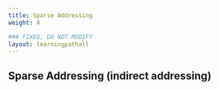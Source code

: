 ```yaml
---
title: Sparse Addressing 
weight: 4

### FIXED, DO NOT MODIFY
layout: learningpathall
---
```


## Sparse Addressing (indirect addressing)


